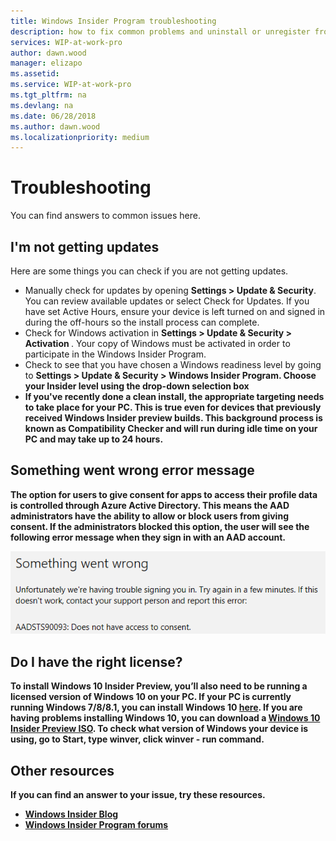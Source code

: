 ```yaml
---
title: Windows Insider Program troubleshooting
description: how to fix common problems and uninstall or unregister from the Windows Insider Program
services: WIP-at-work-pro
author: dawn.wood
manager: elizapo
ms.assetid: 
ms.service: WIP-at-work-pro
ms.tgt_pltfrm: na
ms.devlang: na
ms.date: 06/28/2018
ms.author: dawn.wood
ms.localizationpriority: medium
---
```


# Troubleshooting
You can find answers to common issues here. 

## I'm not getting updates

Here are some things you can check if you are not getting updates. 
* Manually check for updates by opening <b>Settings > Update & Security</b>. You can review available updates or select Check for Updates. If you have set Active Hours, ensure your device is left turned on and signed in during the off-hours so the install process can complete.
* Check for Windows activation in <b>Settings > Update & Security > Activation </b>. Your copy of Windows must be activated in order to participate in the Windows Insider Program.
* Check to see that you have chosen a Windows readiness level by going to <b>Settings > Update & Security > Windows Insider Program. Choose your Insider level using the drop-down selection box
* If you've recently done a clean install, the appropriate targeting needs to take place for your PC. This is true even for devices that previously received Windows Insider preview builds. This background process is known as Compatibility Checker and will run during idle time on your PC and may take up to 24 hours.

## Something went wrong error message

The option for users to give consent for apps to access their profile data is controlled through Azure Active Directory. This means the AAD administrators have the ability to allow or block users from giving consent.
If the administrators blocked this option, the user will see the following error message when they sign in with an AAD account.

![alt text](images/waas-wipfb-aad-error.png "something went wrong")

## Do I have the right license?

To install Windows 10 Insider Preview, you’ll also need to be running a licensed version of Windows 10 on your PC. If your PC is currently running Windows 7/8/8.1, you can install Windows 10 [here](https://www.microsoft.com/en-us/windows/get-windows-10?step=Win10Question1). If you are having problems installing Windows 10, you can download a [Windows 10 Insider Preview ISO](https://www.microsoft.com/en-us/software-download/windowsinsiderpreviewadvanced). To check what version of Windows your device is using, go to <b>Start</b>, type <b>winver</b>, click <b>winver - run command</b>.

## Other resources

If you can find an answer to your issue, try these resources.

* [Windows Insider Blog](https://blogs.windows.com/windowsexperience/tag/windows-insider-program/)
* [Windows Insider Program forums](https://answers.microsoft.com/en-us/insider?OCID=WIP_r_Welcome3_Body_InsidersForum)
